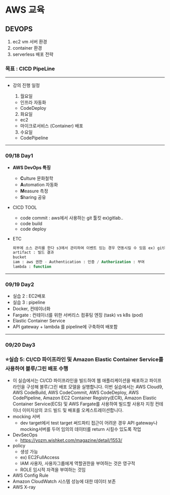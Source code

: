 # AWS 교육

## DEVOPS

1. ec2 vm 서버 환경
2. container 환경
3. serverless 배포 전략

### 목표 : CICD PipeLine

---

- 강의 진행 일정
    1. 월요일
    - 인프라 자동화
    - CodeDeploy
    
    2. 화요일
    - ec2
    - 마이크로서비스 (Container) 배포
    
    3. 수요일
    - CodePipeline

---

### 09/18 Day1

- **AWS DevOps 특징**
    - **C**ulture 문화철학
    - **A**utomation 자동화
    - **M**easure 측정
    - **S**haring 공유
- CICD TOOL
    - code commit : aws에서 사용하는 git 툴킷 ex)gitlab..
    - code build
    - code deploy
- ETC
    
    ```sql
    외부에 소스 관리를 한다 s3에서 관리하여 이벤트 있는 경우 연동시킬 수 있음 ex) github 소스에서 s3 연동
    artifact : 빌드 결과 
    bucket
    iam : aws 권한 - Authentication : 인증 / Authorization : 부여
    lambda : function
    ```

---

### 09/19 Day2

- 실습 2 : EC2배포
- 실습 3 : pipeline
- Docker, 컨테이너화
- Fargate : 컨테이너를 위한 서버리스 컴퓨팅 엔징 (task) vs k8s (pod)
- Elastic Container Service
- API gateway + lambda 를 pipeline에 구축하여 배포함

---

### 09/20 Day3

### ⭐️실습 5: CI/CD 파이프라인 및 Amazon Elastic Container Service를 사용하여 블루/그린 배포 수행

- 이 실습에서는 CI/CD 파이프라인을 빌드하여 웹 애플리케이션을 배포하고 파이프라인을 구성해 블루/그린 배포 모델을 실행합니다. 이번 실습에서는 AWS Cloud9, AWS CodeBuild, AWS CodeCommit, AWS CodeDeploy, AWS CodePipeline, Amazon EC2 Container Registry(ECR), Amazon Elastic Container Service(ECS) 및 AWS Fargate를 사용하여 빌드할 사용자 지정 컨테이너 이미지상의 코드 빌드 및 배포를 오케스트레이션합니다.
- mocking 서버
    - dev target에서 test target 써드파티 접근이 어려운 경우 API gateway나 mocking서버를 두어 임의의 데이터를 return 시킬수 있도록 작업
- DevSecOps
    - https://yozm.wishket.com/magazine/detail/1553/
- policy
    - 생성 가능
    - ex) EC2FullAccess
    - IAM 사용자, 사용자그룹에게 역할권한을 부여하는 것은 영구적
    - ROLE 임시적 자격을 부여하는 것임
- AWS Config Rule
- Amazon CloudWatch 시스템 성능에 대한 데이터 보존
- AWS X-ray
